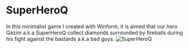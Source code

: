 # SuperHeroQ
In this minimalist game I created with Winform, it is aimed that our hero Qazim a.k.a SuperHeroQ collect diamonds surrounded by fireballs during his fight against the bastards a.k.a bad guys.
![SuperHeroQ](https://user-images.githubusercontent.com/102914036/161437495-ed1f46c7-b6a1-4820-b689-e0b2363d5ed0.JPG)
